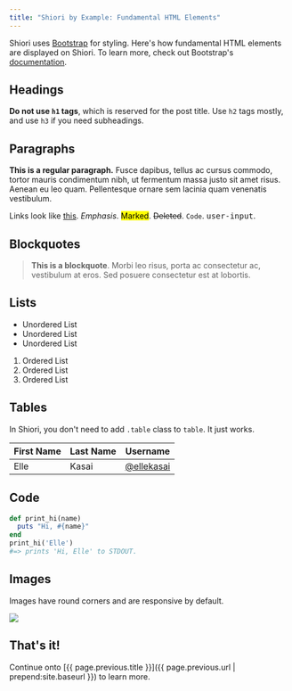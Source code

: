 ```yaml
---
title: "Shiori by Example: Fundamental HTML Elements"
---
```


Shiori uses [Bootstrap](http://getbootstrap.com/) for styling. Here's how fundamental HTML elements are displayed on Shiori. To learn more, check out Bootstrap's [documentation](http://getbootstrap.com/css/).

## Headings

**Do not use `h1` tags**, which is reserved for the post title. Use `h2` tags mostly, and use `h3` if you need subheadings.

## Paragraphs

**This is a regular paragraph.** Fusce dapibus, tellus ac cursus commodo, tortor mauris condimentum nibh, ut fermentum massa justo sit amet risus. Aenean eu leo quam. Pellentesque ornare sem lacinia quam venenatis vestibulum.

Links look like [this](#). *Emphasis*. <mark>Marked</mark>. <del>Deleted</del>. <code>Code</code>. <kbd>user-input</kbd>.

## Blockquotes

> **This is a blockquote**. Morbi leo risus, porta ac consectetur ac, vestibulum at eros. Sed posuere consectetur est at lobortis.

## Lists

* Unordered List
* Unordered List
* Unordered List

1. Ordered List
1. Ordered List
1. Ordered List

## Tables

In Shiori, you don't need to add `.table` class to `table`. It just works.

<table>
  <thead>
    <tr>
      <th>First Name</th>
      <th>Last Name</th>
      <th>Username</th>
    </tr>
  </thead>
  <tbody>
    <tr>
      <td>Elle</td>
      <td>Kasai</td>
      <td><a href="http://twitter.com/ellekasai">@ellekasai</a></td>
    </tr>
  </tbody>
</table>

## Code

```ruby
def print_hi(name)
  puts "Hi, #{name}"
end
print_hi('Elle')
#=> prints 'Hi, Elle' to STDOUT.
```

## Images

Images have round corners and are responsive by default.

![](http://placehold.it/1200x150)

## That's it!

Continue onto [{{ page.previous.title }}]({{ page.previous.url | prepend:site.baseurl }}) to learn more.
